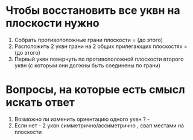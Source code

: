 # Чтобы восстановить все уквн на плоскости нужно
1. Собрать противоположные грани плоскости = (до этого)
2. Расположить 2 уквн грани на 2 общих прилегающих плоскостях = (до этого)
3. Первый уквн повернуть по противоположной плоскости второго уквн (с которым они должны быть соединены по грани)
# Вопросы, на которые есть смысл искать ответ
1. Возможно ли изменить ориентацию одного уквн ? -
2. Если нет - 2 уквн симметрично/ассиметрично , свап местами на плоскости 